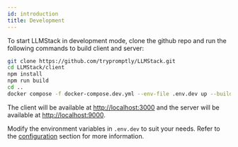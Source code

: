 ```yaml
---
id: introduction
title: Development
---
```


To start LLMStack in development mode, clone the github repo and run the following commands to build client and server:

```bash
git clone https://github.com/trypromptly/LLMStack.git
cd LLMStack/client
npm install
npm run build
cd ..
docker compose -f docker-compose.dev.yml --env-file .env.dev up --build
```

The client will be available at [http://localhost:3000](http://localhost:3000) and the server will be available at [http://localhost:9000](http://localhost:9000).

Modify the environment variables in `.env.dev` to suit your needs. Refer to the [configuration](/docs/getting-started/config) section for more information.
